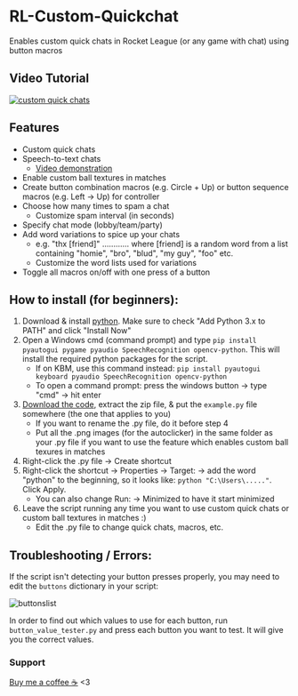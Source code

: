 # RL-Custom-Quickchat
Enables custom quick chats in Rocket League (or any game with chat) using button macros

## Video Tutorial
[![custom quick chats](https://i.imgur.com/U83sQM9.png)](https://youtu.be/G0Lperc-UU0)

## Features
- Custom quick chats
- Speech-to-text chats
  - [Video demonstration](https://youtu.be/cqEdJQ-X7X4?si=_mhjDqfeAHE3WAsk)
- Enable custom ball textures in matches
- Create button combination macros (e.g. Circle + Up) or button sequence macros (e.g. Left -> Up) for controller
- Choose how many times to spam a chat
  - Customize spam interval (in seconds)
- Specify chat mode (lobby/team/party)
- Add word variations to spice up your chats
  - e.g. "thx [friend]"  ............  where [friend] is a random word from a list containing "homie", "bro", "blud", "my guy", "foo" etc.
  - Customize the word lists used for variations
- Toggle all macros on/off with one press of a button

## How to install (for beginners):
1. Download & install [python](https://www.python.org/getit/). Make sure to check "Add Python 3.x to PATH" and click "Install Now"
2. Open a Windows cmd (command prompt) and type `pip install pyautogui pygame pyaudio SpeechRecognition opencv-python`. This will install the required python packages for the script.
   - If on KBM, use this command instead: `pip install pyautogui keyboard pyaudio SpeechRecognition opencv-python`
   - To open a command prompt: press the windows button -> type "cmd" -> hit enter
3. [Download the code](https://github.com/smallest-cock/RL-Custom-Quickchat/archive/refs/heads/main.zip), extract the zip file, & put the `example.py` file somewhere (the one that applies to you)
   - If you want to rename the .py file, do it before step 4
   - Put all the .png images (for the autoclicker) in the same folder as your .py file if you want to use the feature which enables custom ball texures in matches
4. Right-click the .py file -> Create shortcut
5. Right-click the shortcut -> Properties -> Target: -> add the word "python" to the beginning, so it looks like: `python "C:\Users\....."`. Click Apply.
    - You can also change Run: -> Minimized to have it start minimized
6. Leave the script running any time you want to use custom quick chats or custom ball textures in matches :)
   - Edit the .py file to change quick chats, macros, etc.

## Troubleshooting / Errors:
If the script isn't detecting your button presses properly, you may need to edit the `buttons` dictionary in your script:

![buttonslist](https://github.com/smallest-cock/RL-Custom-Quickchat/assets/48503773/9ccc127d-c148-463a-8992-cbc14e33e19a)

In order to find out which values to use for each button, run `button_value_tester.py` and press each button you want to test. It will give you the correct values.

### Support
[Buy me a coffee ☕](https://cash.app/$naptime559) <3
